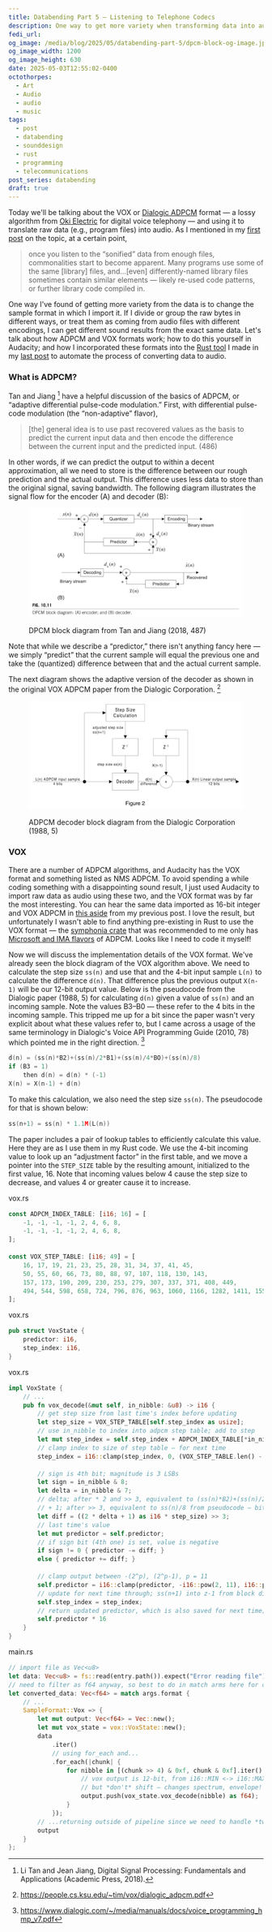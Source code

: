 ```yaml
---
title: Databending Part 5 — Listening to Telephone Codecs
description: One way to get more variety when transforming data into audio is to change the encoding. Today I'm using the VOX ADPCM telephone codec — which I've found to be especially interesting — to do this.
fedi_url: 
og_image: /media/blog/2025/05/databending-part-5/dpcm-block-og-image.jpg
og_image_width: 1200
og_image_height: 630
date: 2025-05-03T12:55:02-0400
octothorpes:
  - Art
  - Audio
  - audio
  - music
tags:
  - post
  - databending
  - sounddesign
  - rust
  - programming
  - telecommunications
post_series: databending
draft: true
---
```


<link rel="stylesheet" type="text/css" href="/styles/code/prism-dracula.css" />
<link rel="stylesheet" type="text/css" href="/styles/code/code-tweaks.css" />

<link rel="stylesheet" type="text/css" href="/styles/notes-photos.css">

Today we'll be talking about the VOX or [Dialogic ADPCM](https://en.wikipedia.org/wiki/Dialogic_ADPCM) format — a lossy algorithm from [Oki Electric](https://en.wikipedia.org/wiki/Dialogic_ADPCM) for digital voice telephony — and using it to translate raw data (e.g., program files) into audio. As I mentioned in my [first post](/posts/2025/01/databending-part-1/) on the topic, at a certain point, 

> once you listen to the “sonified” data from enough files, commonalities start to become apparent. Many programs use some of the same \[library] files, and…\[even] differently-named library files sometimes contain similar elements — likely re-used code patterns, or further library code compiled in.

One way I've found of getting more variety from the data is to change the sample format in which I import it. If I divide or group the raw bytes in different ways, or treat them as coming from audio files with different encodings, I can get different sound results from the exact same data. Let's talk about how ADPCM and VOX formats work; how to do this yourself in Audacity; and how I incorporated these formats into the [Rust tool](https://github.com/reillypascal/data2audio) I made in my [last post](/posts/2025/05/databending-part-4/) to automate the process of converting data to audio.

### What is ADPCM?

Tan and Jiang [^1] have a helpful discussion of the basics of ADPCM, or “adaptive differential pulse-code modulation.” First, with differential pulse-code modulation (the “non-adaptive” flavor),

> \[the] general idea is to use past recovered values as the basis to predict the current input data and then encode the difference between the current input and the predicted input. (486)

In other words, if we can predict the output to within a decent approximation, all we need to store is the difference between our rough prediction and the actual output. This difference uses less data to store than the original signal, saving bandwidth. The following diagram illustrates the signal flow for the encoder (A) and decoder (B):

<figure>

![Differential pulse code modulation (DPCM) block diagram. A quantizer feeds back into a prediction of the output; the prediction is compared to the actual next sample; and the difference is used for the next prediction.](/media/blog/2025/05/databending-part-5/dpcm-block-diagram.webp)

<figcaption>DPCM block diagram from Tan and Jiang (2018, 487)</figcaption>

</figure>

Note that while we describe a “predictor,” there isn't anything fancy here — we simply “predict” that the current sample will equal the previous one and take the (quantized) difference between that and the actual current sample.

<!-- The next diagram shows the adaptive version of the encoder (A) and decoder (B), as used in standard [G.721/G.726](https://en.wikipedia.org/wiki/G.726). The primary difference here is the addition of an adaptive logarithmic scaling factor for the quantization. This adaptive scaling factor is based on a combination of the short- and long-term variation in the input signal.

<figure>

![Adaptive differential pulse code modulation (DPCM) block diagram.](/media/blog/2025/05/databending-part-5/adpcm-block-diagram.webp)

<figcaption>ADPCM block diagram from Tan and Jiang (491)</figcaption>

</figure>

The details of the algorithm start to get much more involved, so I will focus on the decoder portion, which is all I need to implement. The decoder splits the input into two paths — the adaptation and quantizer — and the quantizer uses the adaptation to scale the quantization. The predictor also uses a combination of the output of the quantizer and the outgoing, decoded signal to predict the next sample. -->

The next diagram shows the adaptive version of the decoder as shown in the original VOX ADPCM paper from the Dialogic Corporation. [^2] 

<figure>

![VOX ADPCM (adaptive differential pulse code modulation) decoder block diagram.](/media/blog/2025/05/databending-part-5/vox-adpcm-block-diagram.webp)

<figcaption>ADPCM decoder block diagram from the Dialogic Corporation (1988, 5)</figcaption>

</figure>

### VOX

There are a number of ADPCM algorithms, and Audacity has the VOX format and something listed as NMS ADPCM. To avoid spending a while coding something with a disappointing sound result, I just used Audacity to import raw data as audio using these two, and the VOX format was by far the most interesting. You can hear the same data imported as 16-bit integer and VOX ADPCM in [this aside](/posts/2025/05/databending-part-4/#adpcm) from my previous post. I love the result, but unfortunately I wasn't able to find anything pre-existing in Rust to use the VOX format — the [symphonia crate](https://crates.io/crates/symphonia) that was recommended to me only has [Microsoft and IMA flavors](https://lib.rs/crates/symphonia-codec-adpcm#readme-support) of ADPCM. Looks like I need to code it myself!

Now we will discuss the implementation details of the VOX format. We've already seen the block diagram of the VOX algorithm above. We need to calculate the step size ```ss(n)``` and use that and the 4-bit input sample ```L(n)``` to calculate the difference ```d(n)```. That difference plus the previous output ```X(n-1)``` will be our 12-bit output value. Below is the pseudocode from the Dialogic paper (1988, 5) for calculating ```d(n)``` given a value of ```ss(n)``` and an incoming sample. Note the values B3–B0 — these refer to the 4 bits in the incoming sample. This tripped me up for a bit since the paper wasn't very explicit about what these values refer to, but I came across a usage of the same terminology in Dialogic's Voice API Programming Guide (2010, 78) which pointed me in the right direction. [^3]

```c
d(n) = (ss(n)*B2)+(ss(n)/2*B1)+(ss(n)/4*BO)+(ss(n)/8) 
if (B3 = 1)
    then d(n) = d(n) * (-1)
X(n) = X(n-1) + d(n)
```

To make this calculation, we also need the step size ```ss(n)```. The pseudocode for that is shown below:

```c
ss(n+1) = ss(n) * 1.1M(L(n))
```

The paper includes a pair of lookup tables to efficiently calculate this value. Here they are as I use them in my Rust code. We use the 4-bit incoming value to look up an “adjustment factor” in the first table, and we move a pointer into the ```STEP_SIZE``` table by the resulting amount, initialized to the first value, 16. Note that incoming values below 4 cause the step size to decrease, and values 4 or greater cause it to increase.

vox\.rs
```rust
const ADPCM_INDEX_TABLE: [i16; 16] = [
    -1, -1, -1, -1, 2, 4, 6, 8,
    -1, -1, -1, -1, 2, 4, 6, 8,
];

const VOX_STEP_TABLE: [i16; 49] = [
    16, 17, 19, 21, 23, 25, 28, 31, 34, 37, 41, 45,
    50, 55, 60, 66, 73, 80, 88, 97, 107, 118, 130, 143, 
    157, 173, 190, 209, 230, 253, 279, 307, 337, 371, 408, 449, 
    494, 544, 598, 658, 724, 796, 876, 963, 1060, 1166, 1282, 1411, 1552,
];
```

vox\.rs
```rust
pub struct VoxState {
    predictor: i16,
    step_index: i16,
}
```

vox\.rs
```rust
impl VoxState {
    // ...
    pub fn vox_decode(&mut self, in_nibble: &u8) -> i16 {
        // get step size from last time's index before updating
        let step_size = VOX_STEP_TABLE[self.step_index as usize];
        // use in_nibble to index into adpcm step table; add to step
        let mut step_index = self.step_index + ADPCM_INDEX_TABLE[*in_nibble as usize];
        // clamp index to size of step table — for next time
        step_index = i16::clamp(step_index, 0, (VOX_STEP_TABLE.len() - 1) as i16);
        
        // sign is 4th bit; magnitude is 3 LSBs
        let sign = in_nibble & 8;
        let delta = in_nibble & 7;
        // delta; after * 2 and >> 3, equivalent to (ss(n)*B2)+(ss(n)/2*B1)+(ss(n)/4*BO) from pseudocode
        // + 1; after >> 3, equivalent to ss(n)/8 from pseudocode — bit always set, regardless of 3 delta bits on/off
        let diff = ((2 * delta + 1) as i16 * step_size) >> 3;
        // last time's value
        let mut predictor = self.predictor;
        // if sign bit (4th one) is set, value is negative
        if sign != 0 { predictor -= diff; } 
        else { predictor += diff; }
        
        // clamp output between -(2^p), (2^p-1), p = 11
        self.predictor = i16::clamp(predictor, -i16::pow(2, 11), i16::pow(2, 10));
        // update for next time through; ss(n+1) into z-1 from block diagram
        self.step_index = step_index;
        // return updated predictor, which is also saved for next time; X(n) into z-1
        self.predictor * 16
    }
}
```

main\.rs
```rust
// import file as Vec<u8>
let data: Vec<u8> = fs::read(entry.path()).expect("Error reading file");
// need to filter as f64 anyway, so best to do in match arms here for consistency
let converted_data: Vec<f64> = match args.format {
    // ...
    SampleFormat::Vox => {
        let mut output: Vec<f64> = Vec::new();
        let mut vox_state = vox::VoxState::new();
        data
            .iter()
            // using for_each and...
            .for_each(|chunk| {
                for nibble in [(chunk >> 4) & 0xf, chunk & 0xf].iter() {
                    // vox output is 12-bit, from i16::MIN <-> i16::MAX/2
                    // but *don't* shift — changes spectrum, envelope!
                    output.push(vox_state.vox_decode(nibble) as f64);
                }
            });
        // ...returning outside of pipeline since we need to handle *two* nibbles per element in iter()
        output
    }
};
```

<!-- <figure>

![Two lookup tables. The first has the values -1, -1, -1, -1, +2, +4, +6, and +8; the second has 49 values incrementing from 16 to 1552, with the step size progressively increasing.](/media/blog/2025/05/databending-part-5/vox-adpcm-lookup-tables.webp)

<figcaption>VOX ADPCM decoder lookup tables from the Dialogic Corporation (1988, 6)</figcaption>

</figure> -->

[^1]: Li Tan and Jean Jiang, Digital Signal Processing: Fundamentals and Applications (Academic Press, 2018).

[^2]: https://people.cs.ksu.edu/~tim/vox/dialogic_adpcm.pdf

[^3]: https://www.dialogic.com/~/media/manuals/docs/voice_programming_hmp_v7.pdf

[^4]: https://www.dialogic.com/webhelp/NaturalAccess/Release9.0/Voice_Control_Element_API_Dev_Manual/overview_of_vox_file_format.html